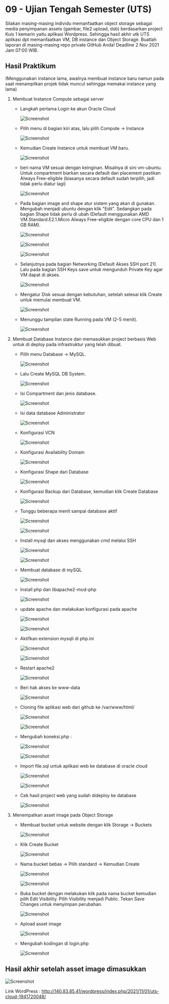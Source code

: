 # 09 - Ujian Tengah Semester (UTS)

Silakan masing-masing individu memanfaatkan object storage sebagai media penyimpanan assets (gambar, file2 upload, dsb) berdasarkan project Kuis 1 kemarin yaitu aplikasi Wordpress.
Sehingga hasil akhir utk UTS aplikasi dpt memanfaatkan VM, DB instance dan Object Storage.
Buatlah laporan di masing-masing repo private GitHub Anda!
Deadline 2 Nov 2021 Jam 07:00 WIB.

## Hasil Praktikum
(Menggunakan instance lama, awalnya membuat instance baru namun pada saat menampilkan projek tidak muncul sehingga memakai instance yang lama)

1. Membuat Instance Compute sebagai server

    - Langkah pertama Login ke akun Oracle Cloud 

        ![Screenshot](img/1.PNG)

    - Pilih menu di bagian kiri atas, lalu pilih Compute -> Instance

        ![Screenshot](img/2.PNG)

    - Kemudian Create Instance untuk membuat VM baru.

        ![Screenshot](img/langkah3.PNG)

    - beri nama VM sesuai dengan keinginan. Misalnya di sini vm-ubuntu. Untuk compartment biarkan secara default dan placement pastikan Always Free-eligible (biasanya secara default sudah terpilih, jadi tidak perlu diatur lagi)

        ![Screenshot](img/langkah4.PNG)

    - Pada bagian image and shape atur sistem yang akan di gunakan. Mengubah menjadi ubuntu dengan klik "Edit". Sedangkan pada bagian Shape tidak perlu di ubah (Default menggunakan AMD VM.Standard.E2.1.Micro Always Free-eligible dengan core CPU dan 1 GB RAM).

        ![Screenshot](img/imagedannetwork.PNG)

        ![Screenshot](img/image1.PNG)

        ![Screenshot](img/image2.PNG)


    - Selanjutnya pada bagian Networking (Default Akses SSH port 21). Lalu pada bagian SSH Keys save untuk mengunduh Private Key agar VM dapat di akses.

        ![Screenshot](img/langkah6baru.PNG)
    

    - Mengatur Disk sesuai dengan kebutuhan, setelah selesai klik Create untuk memulai membuat VM.

        ![Screenshot](img/langkah7.PNG)

    - Menunggu tampilan state Running pada VM (2-5 menit).

        ![Screenshot](img/runningvm.PNG)

2. Membuat Database Instance dan memasukkan project berbasis Web untuk di deploy pada infrastruktur yang telah dibuat.

    - Pilih menu Database -> MySQL.

        ![Screenshot](img/12.PNG)

    - Lalu Create MySQL DB System.

        ![Screenshot](img/13.PNG)

    - Isi Compartment dan jenis database.

        ![Screenshot](img/14.PNG)

    - Isi data database Administrator

        ![Screenshot](img/15.PNG)

    - Konfigurasi VCN

        ![Screenshot](img/16.PNG)

    - Konfigurasi Availability Domain

        ![Screenshot](img/17.PNG)

    - Konfigurasi Shape dari Database

        ![Screenshot](img/18.PNG)

    - Konfigurasi Backup dari Database, kemudian klik Create Database

        ![Screenshot](img/19.PNG)

    - Tunggu beberapa menit sampai database aktif

        ![Screenshot](img/20.PNG)

        ![Screenshot](img/21.PNG)

    - Install mysql dan akses menggunakan cmd melalui SSH

        ![Screenshot](img/22.PNG)

        ![Screenshot](img/23.PNG)

    - Membuat database di mySQL

        ![Screenshot](img/24.PNG)

    - Install php dan libapache2-mod-php

        ![Screenshot](img/25.PNG)

    - update apache dan melakukan konfigurasi pada apache

        ![Screenshot](img/33.PNG)

        ![Screenshot](img/34.PNG)

    - Aktifkan extension mysqli di php.ini

        ![Screenshot](img/26.1.PNG)

        ![Screenshot](img/26.PNG)

    - Restart apache2

        ![Screenshot](img/27.PNG)

    - Beri hak akses ke www-data

        ![Screenshot](img/28.PNG)

    - Cloning file aplikasi web dari github ke /var/www/html/

        ![Screenshot](img/29.PNG)

        ![Screenshot](img/30.PNG)
    
    - Mengubah koneksi.php :

        ![Screenshot](img/35.PNG)

        ![Screenshot](img/36.PNG)

    - Import file.sql untuk aplikasi web ke database di oracle cloud

        ![Screenshot](img/filedatabase.PNG)

        ![Screenshot](img/filedatabase1.PNG)

    - Cek hasil project web yang sudah dideploy ke database

        ![Screenshot](img/hasilprojek1.PNG)

3. Menempatkan asset image pada Object Storage

    - Membuat bucket untuk website dengan klik Storage -> Buckets

        ![Screenshot](img/s1.PNG)

    - Klik Create Bucket

        ![Screenshot](img/s2.PNG)

    - Nama bucket bebas -> Pilih standard -> Kemudian Create

        ![Screenshot](img/s3.PNG)

        ![Screenshot](img/s4.PNG)

    - Buka bucket dengan melakukan klik pada nama bucket kemudian pilih Edit Visibility. Pilih Visibility menjadi Public. Tekan Save Changes untuk menyimpan perubahan.

        ![Screenshot](img/s5.PNG)

    - Apload asset image

        ![Screenshot](img/s7.PNG)

    - Mengubah kodingan di login.php

        ![Screenshot](img/loginbaru.PNG)

## Hasil akhir setelah asset image dimasukkan

![Screenshot](img/hasilprojek2.PNG)


Link WordPress : http://140.83.85.41/wordpress/index.php/2021/11/01/uts-cloud-1941720048/



